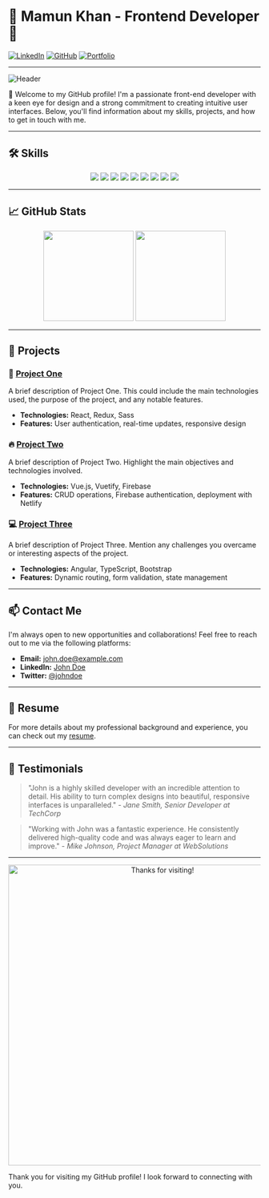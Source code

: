 # 🌟 Mamun Khan - Frontend Developer 🌟

[![LinkedIn](https://img.shields.io/badge/LinkedIn-Connect-blue?style=for-the-badge&logo=linkedin)](https://www.linkedin.com/in/johndoe/)
[![GitHub](https://img.shields.io/badge/GitHub-Follow-black?style=for-the-badge&logo=github)](https://github.com/johndoe)
[![Portfolio](https://img.shields.io/badge/Portfolio-Visit-brightgreen?style=for-the-badge&logo=internet-explorer)](https://johndoe.dev)

---

![Header](https://i.ibb.co/tbDMQTW/Mamun-Khan-3.png)

👋 Welcome to my GitHub profile! I'm a passionate front-end developer with a keen eye for design and a strong commitment to creating intuitive user interfaces. Below, you'll find information about my skills, projects, and how to get in touch with me.

---

## 🛠️ Skills

<div align="center">
  <img src="https://img.shields.io/badge/HTML5-E34F26?style=for-the-badge&logo=html5&logoColor=white" />
  <img src="https://img.shields.io/badge/CSS3-1572B6?style=for-the-badge&logo=css3&logoColor=white" />
  <img src="https://img.shields.io/badge/JavaScript-F7DF1E?style=for-the-badge&logo=javascript&logoColor=black" />
  <img src="https://img.shields.io/badge/React-61DAFB?style=for-the-badge&logo=react&logoColor=black" />
  <img src="https://img.shields.io/badge/Git-F05032?style=for-the-badge&logo=git&logoColor=white" />
  <img src="https://img.shields.io/badge/npm-CB3837?style=for-the-badge&logo=npm&logoColor=white" />
  <img src="https://img.shields.io/badge/Figma-F24E1E?style=for-the-badge&logo=figma&logoColor=white" />
  <img src="https://img.shields.io/badge/Adobe_XD-FF61F6?style=for-the-badge&logo=adobe-xd&logoColor=white" />
  <img src="https://img.shields.io/badge/Sketch-F7B500?style=for-the-badge&logo=sketch&logoColor=black" />
</div>

---

## 📈 GitHub Stats

<div align="center">
  <img height="180em" src="https://github-readme-stats.vercel.app/api?username=johndoe&show_icons=true&theme=radical&include_all_commits=true&count_private=true"/>
  <img height="180em" src="https://github-readme-streak-stats.herokuapp.com/?user=johndoe&theme=radical" />
</div>

---

## 🚀 Projects

### 🌟 [Project One](https://github.com/johndoe/project-one)
A brief description of Project One. This could include the main technologies used, the purpose of the project, and any notable features.

- **Technologies:** React, Redux, Sass
- **Features:** User authentication, real-time updates, responsive design

### 🔥 [Project Two](https://github.com/johndoe/project-two)
A brief description of Project Two. Highlight the main objectives and technologies involved.

- **Technologies:** Vue.js, Vuetify, Firebase
- **Features:** CRUD operations, Firebase authentication, deployment with Netlify

### 💻 [Project Three](https://github.com/johndoe/project-three)
A brief description of Project Three. Mention any challenges you overcame or interesting aspects of the project.

- **Technologies:** Angular, TypeScript, Bootstrap
- **Features:** Dynamic routing, form validation, state management

---

## 📫 Contact Me

I'm always open to new opportunities and collaborations! Feel free to reach out to me via the following platforms:

- **Email:** john.doe@example.com
- **LinkedIn:** [John Doe](https://www.linkedin.com/in/johndoe/)
- **Twitter:** [@johndoe](https://twitter.com/johndoe)

---

## 📄 Resume

For more details about my professional background and experience, you can check out my [resume](https://johndoe.dev/resume).

---

## 🌟 Testimonials

> "John is a highly skilled developer with an incredible attention to detail. His ability to turn complex designs into beautiful, responsive interfaces is unparalleled." - *Jane Smith, Senior Developer at TechCorp*

> "Working with John was a fantastic experience. He consistently delivered high-quality code and was always eager to learn and improve." - *Mike Johnson, Project Manager at WebSolutions*

---

<div align="center">
  <img src="https://user-images.githubusercontent.com/12345678/123456789-abc123d4-5678-efgh-ijkl-34567890mnop.png" alt="Thanks for visiting!" width="600"/>
</div>

Thank you for visiting my GitHub profile! I look forward to connecting with you.




